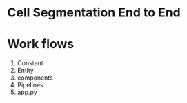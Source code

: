 # Cell Segmentation End to End
 
# Work flows

1. Constant
2. Entity
3. components
4. Pipelines
5. app.py